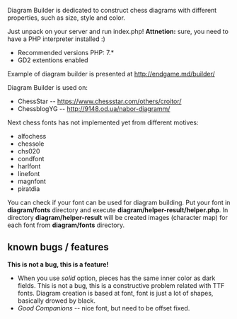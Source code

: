 Diagram Builder is dedicated to construct chess diagrams with different 
properties, such as size, style and color.

Just unpack on your server and run index.php! 
__Attnetion:__ sure, you need to have a PHP interpreter installed :)

* Recommended versions PHP: 7.*
* GD2 extentions enabled

Example of diagram builder is presented at http://endgame.md/builder/

Diagram Builder is used on:
 * ChessStar -- https://www.chessstar.com/others/croitor/
 * ChessblogYG -- http://9148.od.ua/nabor-diagramm/

Next chess fonts has not implemented yet from different motives:
 * alfochess
 * chessole
 * chs020
 * condfont
 * harlfont
 * linefont
 * magnfont
 * piratdia

You can check if your font can be used for diagram building. Put your font in
**diagram/fonts** directory and execute **diagram/helper-result/helper.php**. In directory 
**diagram/helper-result** will be created images (character map) for each font 
from **diagram/fonts** directory.

## known bugs / features

__This is not a bug, this is a feature!__

 * When you use _solid_ option, pieces has the same inner color as dark fields.
This is not a bug, this is a constructive problem related with TTF fonts. Diagram
creation is based at font, font is just a lot of shapes, basically drowed by black.
 * _Good Companions_ -- nice font, but need to be offset fixed.